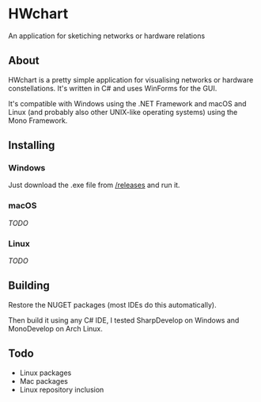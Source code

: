 # HWchart
An application for sketiching networks or hardware relations

## About

HWchart is a pretty simple application for visualising networks or hardware constellations. It's written in C# and uses WinForms for the GUI. 

It's compatible with Windows using the .NET Framework and macOS and Linux (and probably also other UNIX-like operating systems) using the Mono Framework.

## Installing

### Windows

Just download the .exe file from [/releases](/releases) and run it.

### macOS

*TODO*

### Linux

*TODO*

## Building

Restore the NUGET packages (most IDEs do this automatically).

Then build it using any C# IDE, I tested SharpDevelop on Windows and MonoDevelop on Arch Linux.

## Todo

- Linux packages
- Mac packages
- Linux repository inclusion